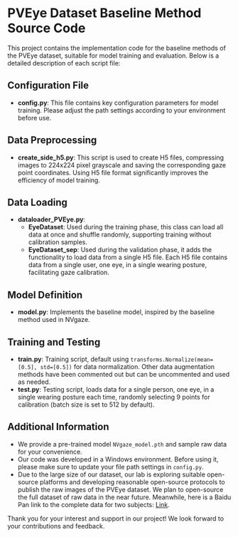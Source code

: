 # PVEye Dataset Baseline Method Source Code

This project contains the implementation code for the baseline methods of the PVEye dataset, suitable for model training and evaluation. Below is a detailed description of each script file:

## Configuration File
- **config.py**: This file contains key configuration parameters for model training. Please adjust the path settings according to your environment before use.

## Data Preprocessing
- **create_side_h5.py**: This script is used to create H5 files, compressing images to 224x224 pixel grayscale and saving the corresponding gaze point coordinates. Using H5 file format significantly improves the efficiency of model training.

## Data Loading
- **dataloader_PVEye.py**:
  - **EyeDataset**: Used during the training phase, this class can load all data at once and shuffle randomly, supporting training without calibration samples.
  - **EyeDataset_sep**: Used during the validation phase, it adds the functionality to load data from a single H5 file. Each H5 file contains data from a single user, one eye, in a single wearing posture, facilitating gaze calibration.

## Model Definition
- **model.py**: Implements the baseline model, inspired by the baseline method used in NVgaze.

## Training and Testing
- **train.py**: Training script, default using `transforms.Normalize(mean=[0.5], std=[0.5])` for data normalization. Other data augmentation methods have been commented out but can be uncommented and used as needed.
- **test.py**: Testing script, loads data for a single person, one eye, in a single wearing posture each time, randomly selecting 9 points for calibration (batch size is set to 512 by default).

## Additional Information
- We provide a pre-trained model `NVgaze_model.pth` and sample raw data for your convenience.
- Our code was developed in a Windows environment. Before using it, please make sure to update your file path settings in `config.py`.
- Due to the large size of our dataset, our lab is exploring suitable open-source platforms and developing reasonable open-source protocols to publish the raw images of the PVEye dataset. We plan to open-source the full dataset of raw data in the near future. Meanwhile, here is a Baidu Pan link to the complete data for two subjects: [Link](https://pan.baidu.com/s/1f4h7WhRjnf6gry6-vOFX8g?pwd=nvrj).

Thank you for your interest and support in our project! We look forward to your contributions and feedback.
